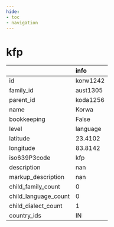 ```yaml
---
hide:
- toc
- navigation
---
```

# kfp
|                      | info     |
|:---------------------|:---------|
| id                   | korw1242 |
| family_id            | aust1305 |
| parent_id            | koda1256 |
| name                 | Korwa    |
| bookkeeping          | False    |
| level                | language |
| latitude             | 23.4102  |
| longitude            | 83.8142  |
| iso639P3code         | kfp      |
| description          | nan      |
| markup_description   | nan      |
| child_family_count   | 0        |
| child_language_count | 0        |
| child_dialect_count  | 1        |
| country_ids          | IN       |